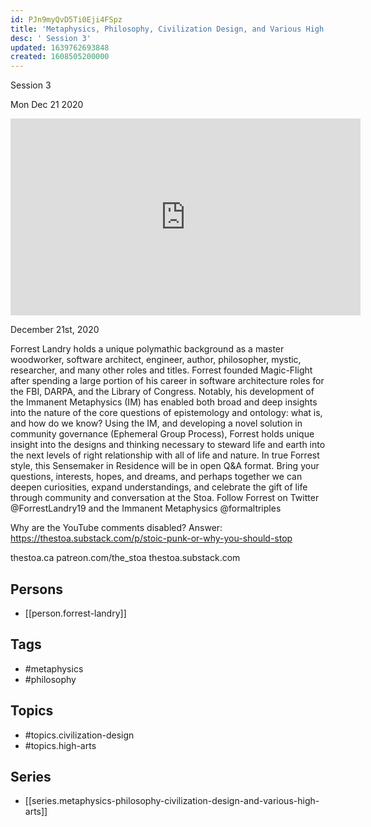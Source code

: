 ```yaml
---
id: PJn9myQvD5Ti0Eji4FSpz
title: 'Metaphysics, Philosophy, Civilization Design, and Various High Arts'
desc: ' Session 3'
updated: 1639762693848
created: 1608505200000
---
```



 Session 3

Mon Dec 21 2020

<iframe width="560" height="315" src="https://www.youtube.com/embed/j2XTT1kNrMU" title="Metaphysics, Philosophy, Civilization Design, and Various High Arts: Session 3 w/ Forrest Landry" frameborder="0" allow="accelerometer; autoplay; clipboard-write; encrypted-media; gyroscope; picture-in-picture" allowfullscreen ></iframe>

December 21st, 2020

Forrest Landry holds a unique polymathic background as a master woodworker, software architect, engineer, author, philosopher, mystic, researcher, and many other roles and titles. Forrest founded Magic-Flight after spending a large portion of his career in software architecture roles for the FBI, DARPA, and the Library of Congress. Notably, his development of the Immanent Metaphysics (IM) has enabled both broad and deep insights into the nature of the core questions of epistemology and ontology: what is, and how do we know? Using the IM, and developing a novel solution in community governance (Ephemeral Group Process), Forrest holds unique insight into the designs and thinking necessary to steward life and earth into the next levels of right relationship with all of life and nature. In true Forrest style, this Sensemaker in Residence will be in open Q&A format. Bring your questions, interests, hopes, and dreams, and perhaps together we can deepen curiosities, expand understandings, and celebrate the gift of life through community and conversation at the Stoa. Follow Forrest on Twitter @ForrestLandry19 and the Immanent Metaphysics @formaltriples

Why are the YouTube comments disabled? Answer: https://thestoa.substack.com/p/stoic-punk-or-why-you-should-stop

thestoa.ca
patreon.com/the_stoa
thestoa.substack.com

## Persons

- [[person.forrest-landry]]

## Tags

- #metaphysics
- #philosophy

## Topics

- #topics.civilization-design
- #topics.high-arts

## Series

- [[series.metaphysics-philosophy-civilization-design-and-various-high-arts]]

